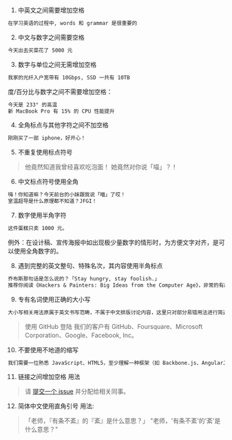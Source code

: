 1. 中英文之间需要增加空格
```markdown
在学习英语的过程中, words 和 grammar 是很重要的
```

2. 中文与数字之间需要空格
```markdown
今天出去买菜花了 5000 元
```

3. 数字与单位之间无需增加空格
```markdown
我家的光纤入户宽带有 10Gbps, SSD 一共有 10TB
```
度/百分比与数字之间不需要增加空格：
```markdown
今天是 233° 的高温
新 MacBook Pro 有 15% 的 CPU 性能提升
```

4. 全角标点与其他字符之间不加空格
```markdown
刚刚买了一部 iphone，好开心！
```

5. 不重复使用标点符号
> 他竟然知道我曾经喜欢吃泡面！
> 她竟然对你说「喵」？！

6. 中文标点符号使用全角
```markdown
嗨！你知道嘛？今天前台的小妹跟我说「喵」了哎！
室温超导是什么原理都不知道？JFGI！
```

7. 数字使用半角字符
```markdown
这件蛋糕只卖 1000 元。
```
例外：在设计稿、宣传海报中如出现极少量数字的情形时，为方便文字对齐，是可以使用全角数字的。

8. 遇到完整的英文整句、特殊名次，其内容使用半角标点
```markdown
乔布斯那句话是怎么说的？「Stay hungry, stay foolish.」
推荐你阅读《Hackers & Painters: Big Ideas from the Computer Age》，非常的有趣。
```

9. 专有名词使用正确的大小写
```markdown
大小写相关用法原属于英文书写范畴，不属于中文排版讨论内容，这里只对部分易错用法进行简述。
```
> 使用 GitHub 登陆
> 我们的客户有 GitHub、Foursquare、Microsoft Corporation、Google、Facebook, Inc。

10. 不要使用不地道的缩写
```markdown
我们需要一位熟悉 JavaScript、HTML5，至少理解一种框架（如 Backbone.js、AngularJS、React等）的前端开发者。
```

11. 链接之间增加空格
用法
> 请 [提交一个 issue](http://www.github.com/duanqiaoyanyu) 并分配给相关同事。

12. 简体中文使用直角引号
用法:
> 「老师，『有条不紊』的『紊』是什么意思？」
> "老师，'有条不紊'的'紊'是什么意思？"